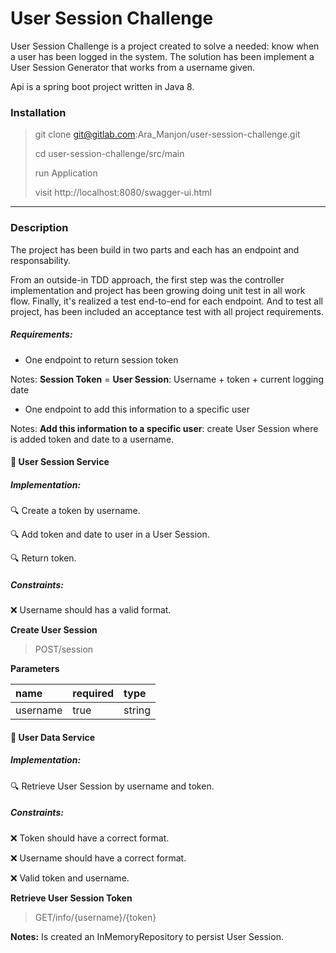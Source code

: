# User Session Challenge

User Session Challenge is a project created to solve a needed: know when a user has been logged in the system.
The solution has been implement a User Session Generator that works from a username given.

Api is a spring boot project written in Java 8.

### Installation

> git clone git@gitlab.com:Ara_Manjon/user-session-challenge.git
>
> cd user-session-challenge/src/main
>
> run Application
>
> visit http://localhost:8080/swagger-ui.html
--------------------------

### Description

The project has been build in two parts and each has an endpoint and responsability. 

From an outside-in TDD approach, the first step was the controller implementation and project has been growing doing unit test in all work flow. 
Finally, it's realized a test end-to-end for each endpoint. And to test all project, has been included an acceptance test with all project requirements.

##### Requirements:

- One endpoint to return session token

Notes: **Session Token** = **User Session**:  Username + token + current logging date

- One endpoint to add this information to a specific user

Notes: **Add this information to a specific user**: create User Session where is added token and date to a username.

#### :rocket: User Session Service

##### Implementation:

:mag: Create a token by username.

:mag: Add token and date to user in a User Session.

:mag: Return token.

##### Constraints:

:x: Username should has a valid format.

**Create User Session**
 
> POST/session

**Parameters**

| name | required | type |
|:------|:----------|:------|
| username | true | string |

#### :rocket: User Data Service

##### Implementation:

:mag: Retrieve User Session by username and token.


##### Constraints:

:x: Token should have a correct format. 

:x: Username should have a correct format. 

:x: Valid token and username.

**Retrieve User Session Token**
 
> GET/info/{username}/{token}

**Notes:** Is created an InMemoryRepository to persist User Session.
